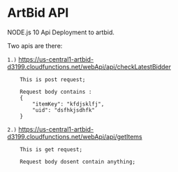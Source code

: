 # ArtBid API

NODE.js 10 Api Deployment to artbid.

Two apis are there:

`1.)` https://us-central1-artbid-d3199.cloudfunctions.net/webApi/api/checkLatestBidder
        
        This is post request;
        
        Request body contains :
        {
            "itemKey": "kfdjsklfj",
            "uid": "dsfhkjsdhfk"        
        }

`2.)` https://us-central1-artbid-d3199.cloudfunctions.net/webApi/api/getItems
        
        This is get request;
        
        Request body dosent contain anything;
